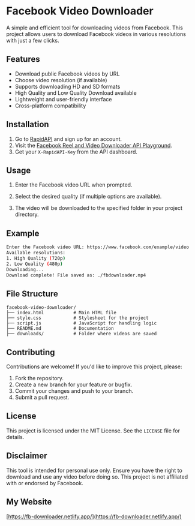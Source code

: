 # Facebook Video Downloader

A simple and efficient tool for downloading videos from Facebook. This project allows users to download Facebook videos in various resolutions with just a few clicks.

## Features

- Download public Facebook videos by URL
- Choose video resolution (if available)
- Supports downloading HD and SD formats
- High Quality and Low Quality Download available
- Lightweight and user-friendly interface
- Cross-platform compatibility

## Installation

1. Go to [RapidAPI](https://rapidapi.com) and sign up for an account.
2. Visit the [Facebook Reel and Video Downloader API Playground](https://rapidapi.com/vikas5914/api/facebook-reel-and-video-downloader/playground/apiendpoint_a9e8b919-ab57-4e1a-be16-1a3137ce7a96).
3. Get your `X-RapidAPI-Key` from the API dashboard.

## Usage

1. Enter the Facebook video URL when prompted.

2. Select the desired quality (if multiple options are available).

3. The video will be downloaded to the specified folder in your project directory.

## Example

```bash
Enter the Facebook video URL: https://www.facebook.com/example/video
Available resolutions:
1. High Quality (720p)
2. Low Quality (480p)
Downloading...
Download complete! File saved as: ./fbdownloader.mp4
```

## File Structure

```
facebook-video-downloader/
├── index.html           # Main HTML file
├── style.css            # Stylesheet for the project
├── script.js            # JavaScript for handling logic
├── README.md            # Documentation
├── downloads/           # Folder where videos are saved
```

## Contributing

Contributions are welcome! If you'd like to improve this project, please:

1. Fork the repository.
2. Create a new branch for your feature or bugfix.
3. Commit your changes and push to your branch.
4. Submit a pull request.

## License

This project is licensed under the MIT License. See the `LICENSE` file for details.

## Disclaimer

This tool is intended for personal use only. Ensure you have the right to download and use any video before doing so. This project is not affiliated with or endorsed by Facebook.

## My Website

[https://fb-downloader.netlify.app/](https://fb-downloader.netlify.app/)
